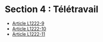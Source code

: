 # Section 4 : Télétravail

* [Article L1222-9](./LEGIARTI000025558060.md)
* [Article L1222-10](./LEGIARTI000025558062.md)
* [Article L1222-11](./LEGIARTI000025558064.md)
